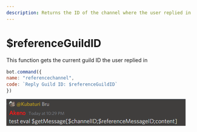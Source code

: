 ```yaml
---
description: Returns the ID of the channel where the user replied in
---
```


# $referenceGuildID

This function gets the current guild ID the user replied in

```javascript
bot.command({
name: "referencechannel",
code: `Reply Guild ID: $referenceGuildID`
})
```

![Heres an example \(I know it says message ID but its basically the same\)](../.gitbook/assets/image%20%2814%29%20%284%29%20%284%29%20%283%29.png)

